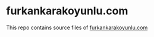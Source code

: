 # furkankarakoyunlu.com
This repo contains source files of [furkankarakoyunlu.com](https://furkankarakoyunlu.com)
